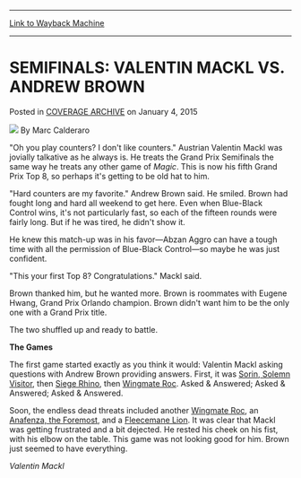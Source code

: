 
---
[Link to Wayback Machine](https://web.archive.org/web/20150108154944/http://magic.wizards.com/en/events/coverage/gpden15/sf2)

[_metadata_:author]:- "Marc Calderaro"
[_metadata_:description]:- "`Oh you play counters? I don't like counters.` Austrian Valentin Mackl was jovially talkative as he always is. He treats the Grand Prix Semifinals the same way he treats any other game of Magic. This is now his fifth Grand Prix Top 8, so perhaps it's getting to be old hat to him. `Hard counters are my favorite.` Andrew Brown said. He smiled. Brown had fought long and hard all weekend to get here. Even when Blue-Black Control wins, it's not particularly fast, so each of the fifteen rounds were fairly long. But if he was tired, he didn't show it."
[_metadata_:generator]:- "Drupal 7 (http://drupal.org)"
[_metadata_:node]:- "325756"
[_metadata_:publish_date]:- "2015-01-04"
[_metadata_:source]:- "div-main-content"
[_metadata_:title]:- "SEMIFINALS: VALENTIN MACKL VS. ANDREW BROWN"
[_metadata_:wayback_capture_timestamp]:- "2015-01-08 15:49:44"
[_metadata_:wayback_raw_url]:- "https://web.archive.org/web/20150108154944id_/http://magic.wizards.com/en/events/coverage/gpden15/sf2"
[_metadata_:wayback_url]:- "http://magic.wizards.com/en/events/coverage/gpden15/sf2"
---


SEMIFINALS: VALENTIN MACKL VS. ANDREW BROWN
===========================================



 Posted in [COVERAGE ARCHIVE](/en/events/coverage)
 on January 4, 2015 






![](https://media.magic.wizards.com/styles/auth_small/public/images/person/calderaro.jpg)
By Marc Calderaro











 "Oh you play counters? I don't like counters." Austrian Valentin Mackl was jovially talkative as he always is. He treats the Grand Prix Semifinals the same way he treats any other game of *Magic*. This is now his fifth Grand Prix Top 8, so perhaps it's getting to be old hat to him.



"Hard counters are my favorite." Andrew Brown said. He smiled. Brown had fought long and hard all weekend to get here. Even when Blue-Black Control wins, it's not particularly fast, so each of the fifteen rounds were fairly long. But if he was tired, he didn't show it.


He knew this match-up was in his favor—Abzan Aggro can have a tough time with all the permission of Blue-Black Control—so maybe he was just confident.


"This your first Top 8? Congratulations." Mackl said. 


Brown thanked him, but he wanted more. Brown is roommates with Eugene Hwang, Grand Prix Orlando champion. Brown didn't want him to be the only one with a Grand Prix title.


The two shuffled up and ready to battle.



**The Games**




 The first game started exactly as you think it would: Valentin Mackl asking questions with Andrew Brown providing answers. First, it was [Sorin, Solemn Visitor](http://gatherer.wizards.com/Pages/Card/Details.aspx?name=Sorin%2C+Solemn+Visitor), then [Siege Rhino](http://gatherer.wizards.com/Pages/Card/Details.aspx?name=Siege+Rhino), then [Wingmate Roc](http://gatherer.wizards.com/Pages/Card/Details.aspx?name=Wingmate+Roc). Asked & Answered; Asked & Answered; Asked & Answered.




 Soon, the endless dead threats included another [Wingmate Roc](http://gatherer.wizards.com/Pages/Card/Details.aspx?name=Wingmate+Roc), an [Anafenza, the Foremost](http://gatherer.wizards.com/Pages/Card/Details.aspx?name=Anafenza%2C+the+Foremost), and a [Fleecemane Lion](http://gatherer.wizards.com/Pages/Card/Details.aspx?name=Fleecemane+Lion). It was clear that Mackl was getting frustrated and a bit dejected. He rested his cheek on his fist, with his elbow on the table. This game was not looking good for him. Brown just seemed to have everything.






*Valentin Mackl*

  





